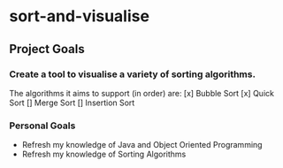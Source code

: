 # sort-and-visualise


## Project Goals
### Create a tool to visualise a variety of sorting algorithms.

The algorithms it aims to support (in order) are:
[x] Bubble Sort
[x] Quick Sort
[] Merge Sort
[] Insertion Sort

### Personal Goals

* Refresh my knowledge of Java and Object Oriented Programming
* Refresh my knowledge of Sorting Algorithms



